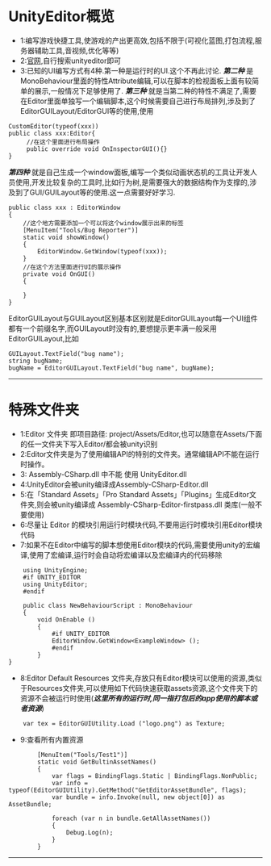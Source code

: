# UnityEditor概览


* 1:编写游戏快捷工具,使游戏的产出更高效,包括不限于(可视化蓝图,打包流程,服务器辅助工具,音视频,优化等等)
* 2:[官网](https://docs.unity3d.com/Manual),自行搜索unityeditor即可
* 3:已知的UI编写方式有4种.第一种是运行时的UI.这个不再此讨论. ***第二种*** 是MonoBehaviour里面的特性Attribute编辑,可以在脚本的检视面板上面有较简单的展示,一般情况下足够使用了.
 ***第三种*** 就是当第二种的特性不满足了,需要在Editor里面单独写一个编辑脚本,这个时候需要自己进行布局排列,涉及到了EditorGUILayout/EditorGUI等的使用,使用 
```
CustomEditor(typeof(xxx)) 
public class xxx:Editor{
     //在这个里面进行布局操作
     public override void OnInspectorGUI(){}
}
```
 ***第四种*** 就是自己生成一个window面板,编写一个类似动画状态机的工具让开发人员使用,开发比较复杂的工具时,比如行为树,是需要强大的数据结构作为支撑的,涉及到了GUI/GUILayout等的使用.这一点需要好好学习.
```
public class xxx : EditorWindow 
{
    //这个地方需要添加一个可以将这个window展示出来的标签
    [MenuItem("Tools/Bug Reporter")]
    static void showWindow()
    {
        EditorWindow.GetWindow(typeof(xxx));
    }
    //在这个方法里面进行UI的展示操作
    private void OnGUI()
    {
        
    }
}
```

EditorGUILayout与GUILayout区别基本区别就是EditorGUILayout每一个UI组件都有一个前缀名字,而GUILayout时没有的,要想提示更丰满一般采用EditorGUILayout,比如
```
GUILayout.TextField("bug name");
string bugName;
bugName = EditorGUILayout.TextField("bug name", bugName);
```

---
# 特殊文件夹


* 1:Editor 文件夹 即项目路径: project/Assets/Editor,也可以随意在Assets/下面的任一文件夹下写入Editor/都会被unity识别
* 2:Editor文件夹是为了使用编辑API的特别的文件夹。通常编辑API不能在运行时操作。
* 3: Assembly-CSharp.dll 中不能 使用 UnityEditor.dll
* 4:UnityEditor会被unity编译成Assembly-CSharp-Editor.dll
* 5:在「Standard Assets」「Pro Standard Assets」「Plugins」生成Editor文件夹,则会被unity编译成 Assembly-CSharp-Editor-firstpass.dll 类库(一般不要使用)
* 6:尽量让 Editor 的模块引用运行时模块代码,不要用运行时模块引用Editor模块代码
* 7:如果不在Editor中编写的脚本想使用Editor模块的代码,需要使用unity的宏编译,使用了宏编译,运行时会自动将宏编译以及宏编译内的代码移除

```
    using UnityEngine;
    #if UNITY_EDITOR
    using UnityEditor;
    #endif

    public class NewBehaviourScript : MonoBehaviour
    {
        void OnEnable ()
        {
            #if UNITY_EDITOR
            EditorWindow.GetWindow<ExampleWindow> ();
            #endif
        }
}
```

* 8:Editor Default Resources 文件夹,存放只有Editor模块可以使用的资源,类似于Resources文件夹,可以使用如下代码快速获取assets资源,这个文件夹下的资源不会被运行时使用(***这里所有的运行时,同一指打包后的app使用的脚本或者资源***)

```
    var tex = EditorGUIUtility.Load ("logo.png") as Texture;
```

* 9:查看所有内置资源

```
        [MenuItem("Tools/Test1")]
        static void GetBultinAssetNames()
        {
            var flags = BindingFlags.Static | BindingFlags.NonPublic;
            var info = typeof(EditorGUIUtility).GetMethod("GetEditorAssetBundle", flags);
            var bundle = info.Invoke(null, new object[0]) as AssetBundle;

            foreach (var n in bundle.GetAllAssetNames())
            {
                Debug.Log(n);
            }
        }
```


---